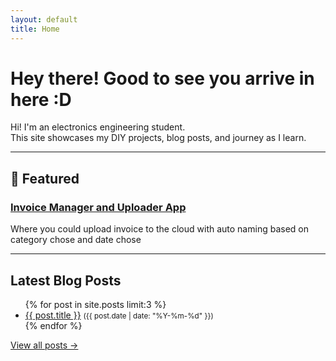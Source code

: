 ```yaml
---
layout: default
title: Home
---
```


# Hey there! Good to see you arrive in here :D

Hi! I'm an electronics engineering student.  
This site showcases my DIY projects, blog posts, and journey as I learn.

---
## 🌠 Featured
### [Invoice Manager and Uploader App](projects/invoice_scanner/invoice-scanner.md)
Where you could upload invoice to the cloud with auto naming based on category chose and date chose

---
## Latest Blog Posts
<ul>
  {% for post in site.posts limit:3 %}
    <li>
      <a href="{{ post.url }}">{{ post.title }}</a>  
      <small>({{ post.date | date: "%Y-%m-%d" }})</small>
    </li>
  {% endfor %}
</ul>

[View all posts ->](/blog)
